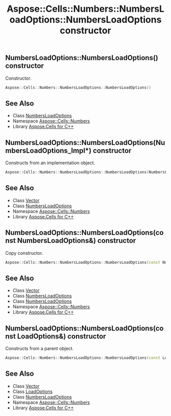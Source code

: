 ﻿---
title: Aspose::Cells::Numbers::NumbersLoadOptions::NumbersLoadOptions constructor
linktitle: NumbersLoadOptions
second_title: Aspose.Cells for C++ API Reference
description: 'Aspose::Cells::Numbers::NumbersLoadOptions::NumbersLoadOptions constructor. Constructor in C++.'
type: docs
weight: 100
url: /cpp/aspose.cells.numbers/numbersloadoptions/numbersloadoptions/
---
## NumbersLoadOptions::NumbersLoadOptions() constructor


Constructor.

```cpp
Aspose::Cells::Numbers::NumbersLoadOptions::NumbersLoadOptions()
```

## See Also

* Class [NumbersLoadOptions](../)
* Namespace [Aspose::Cells::Numbers](../../)
* Library [Aspose.Cells for C++](../../../)
## NumbersLoadOptions::NumbersLoadOptions(NumbersLoadOptions_Impl*) constructor


Constructs from an implementation object.

```cpp
Aspose::Cells::Numbers::NumbersLoadOptions::NumbersLoadOptions(NumbersLoadOptions_Impl *impl)
```

## See Also

* Class [Vector](../../../aspose.cells/vector/)
* Class [NumbersLoadOptions](../)
* Namespace [Aspose::Cells::Numbers](../../)
* Library [Aspose.Cells for C++](../../../)
## NumbersLoadOptions::NumbersLoadOptions(const NumbersLoadOptions\&) constructor


Copy constructor.

```cpp
Aspose::Cells::Numbers::NumbersLoadOptions::NumbersLoadOptions(const NumbersLoadOptions &src)
```

## See Also

* Class [Vector](../../../aspose.cells/vector/)
* Class [NumbersLoadOptions](../)
* Class [NumbersLoadOptions](../)
* Namespace [Aspose::Cells::Numbers](../../)
* Library [Aspose.Cells for C++](../../../)
## NumbersLoadOptions::NumbersLoadOptions(const LoadOptions\&) constructor


Constructs from a parent object.

```cpp
Aspose::Cells::Numbers::NumbersLoadOptions::NumbersLoadOptions(const LoadOptions &src)
```

## See Also

* Class [Vector](../../../aspose.cells/vector/)
* Class [LoadOptions](../../../aspose.cells/loadoptions/)
* Class [NumbersLoadOptions](../)
* Namespace [Aspose::Cells::Numbers](../../)
* Library [Aspose.Cells for C++](../../../)
